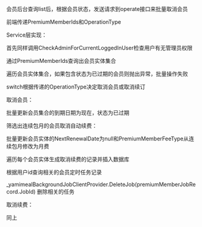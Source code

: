 会员后台查询list后，根据会员状态，发送请求到operate接口来批量取消会员

前端传递PremiumMemberIds和OperationType

Service层实现：

首先同样调用CheckAdminForCurrentLoggedInUser检查用户有无管理员权限

通过PremiumMemberIds查询出会员实体集合

遍历会员实体集合，如果包含状态为已过期的会员则抛出异常，批量操作失败

switch根据传递的OperationType决定取消会员或取消续订



取消会员：

批量更新会员集合的到期日期为现在，状态为已过期

筛选出连续包月的会员取消自动续费：

批量更新会员实体的NextRenewalDate为null和PremiumMemberFeeType从连续包月修改为月费

遍历每个会员实体生成取消续费的记录并插入数据库

根据用户id查询相关的会员定时任务记录

_yamimealBackgroundJobClientProvider.DeleteJob(premiumMemberJobRecord.JobId) 删除相关的任务



取消续费：

同上